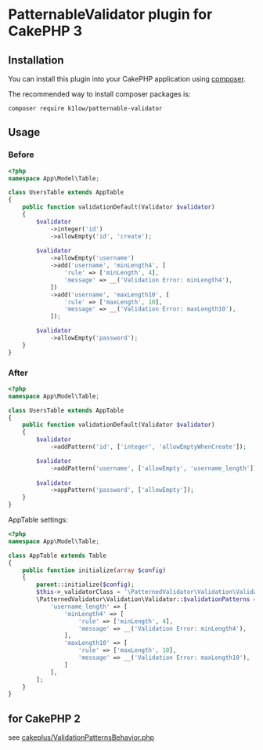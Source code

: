 # PatternableValidator plugin for CakePHP 3

## Installation

You can install this plugin into your CakePHP application using [composer](http://getcomposer.org).

The recommended way to install composer packages is:

```
composer require k1low/patternable-validator
```

## Usage

### Before

```php
<?php
namespace App\Model\Table;

class UsersTable extends AppTable
{
    public function validationDefault(Validator $validator)
    {
        $validator
            ->integer('id')
            ->allowEmpty('id', 'create');
            
        $validator
            ->allowEmpty('username')
            ->add('username', 'minLength4', [
                'rule' => ['minLength', 4],
                'message' => __('Validation Error: minLength4'),
            ])
            ->add('username', 'maxLength10', [
                'rule' => ['maxLength', 10],
                'message' => __('Validation Error: maxLength10'),
            ]);

        $validator
            ->allowEmpty('password');
    }
}
```

### After

```php
<?php
namespace App\Model\Table;

class UsersTable extends AppTable
{
    public function validationDefault(Validator $validator)
    {
        $validator
            ->addPattern('id', ['integer', 'allowEmptyWhenCreate']);

        $validator
            ->addPattern('username', ['allowEmpty', 'username_length']);
        
        $validator
            ->appPattern('password', ['allowEmpty']);
    }
}
```

AppTable settings:

```php
<?php
namespace App\Model\Table;

class AppTable extends Table
{
    public function initialize(array $config)
    {
        parent::initialize($config);
        $this->_validatorClass = '\PatternedValidator\Validation\Validator';
        \PatternedValidator\Validation\Validator::$validationPatterns = [
            'username_length' => [
                'minLength4' => [
                    'rule' => ['minLength', 4],
                    'message' => __('Validation Error: minLength4'),
                ],
                'maxLength10' => [
                    'rule' => ['maxLength', 10],
                    'message' => __('Validation Error: maxLength10'),
                ]
            ],
        ];
    }
}
```

## for CakePHP 2

see [cakeplus/ValidationPatternsBehavior.php](https://github.com/ichikaway/cakeplus/blob/2.0/Model/Behavior/ValidationPatternsBehavior.php)
